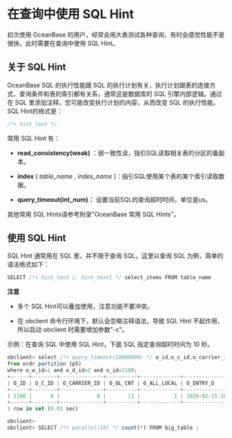 在查询中使用 SQL Hint 
====================================



初次使用 OceanBase 的用户，经常会用大表测试各种查询，有时会感觉性能不是很快，此时需要在查询中使用 SQL Hint。

关于 SQL Hint 
--------------------

OceanBase SQL 的执行性能跟 SQL 的执行计划有关，执行计划跟表的连接方式、查询条件和表的索引都有关系，通常这是数据库的 SQL 引擎内部逻辑。通过在 SQL 里添加注释，您可能改变执行计划的内容，从而改变 SQL 的执行性能。SQL Hint的格式是：

```javascript
/*+ hint_text */
```



常用 SQL Hint 有：

* **read_consistency(weak)** ：弱一致性读，指引SQL读取相关表的分区的备副本。

* **index** ( *table_name* , *index_name* )：指引SQL使用某个表的某个索引读取数据。

* **query_timeout(int_num)：** 设置当前SQL的查询超时时间，单位是us。




其他常用 SQL Hints请参考附录"OceanBase 常用 SQL Hints"。

使用 SQL Hint 
--------------------

SQL Hint 通常用在 SQL 里，并不限于查询 SQL。这里以查询 SQL 为例，简单的语法格式如下：

```javascript
SELECT /*+ hint_text [, hint_text] */ select_items FROM table_name
```




**注意**



* 多个 SQL Hint可以叠加使用，注意功能不要冲突。

  

* 在 obclient 命令行环境下，默认会忽略注释语法，导致 SQL Hint 不起作用，所以启动 obclient 时需要增加参数"-c"。

  






示例：在查询 SQL 中使用 SQL Hint，下面 SQL 指定查询超时时间为 10 秒。

```javascript
obclient> select /*+ query_timeout(10000000) */ o_id,o_c_id,o_carrier_id,o_ol_cnt,o_all_local,o_entry_d 
from ordr partition (p5) 
where o_w_id=1 and o_d_id=2 and o_id=2100;
+------+--------+--------------+----------+-------------+---------------------+
| O_ID | O_C_ID | O_CARRIER_ID | O_OL_CNT | O_ALL_LOCAL | O_ENTRY_D           |
+------+--------+--------------+----------+-------------+---------------------+
| 2100 |      8 |            8 |       11 |           1 | 2020-02-15 18:57:10 |
+------+--------+--------------+----------+-------------+---------------------+
1 row in set (0.01 sec)

obclient>
obclient> SELECT /*+ parallel(16) */ count(*) FROM big_table ;
```


